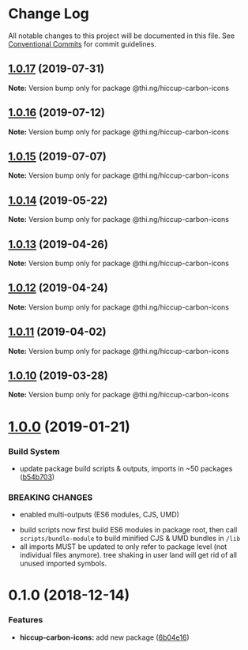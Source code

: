 # Change Log

All notable changes to this project will be documented in this file.
See [Conventional Commits](https://conventionalcommits.org) for commit guidelines.

## [1.0.17](https://github.com/thi-ng/umbrella/compare/@thi.ng/hiccup-carbon-icons@1.0.16...@thi.ng/hiccup-carbon-icons@1.0.17) (2019-07-31)

**Note:** Version bump only for package @thi.ng/hiccup-carbon-icons





## [1.0.16](https://github.com/thi-ng/umbrella/compare/@thi.ng/hiccup-carbon-icons@1.0.15...@thi.ng/hiccup-carbon-icons@1.0.16) (2019-07-12)

**Note:** Version bump only for package @thi.ng/hiccup-carbon-icons





## [1.0.15](https://github.com/thi-ng/umbrella/compare/@thi.ng/hiccup-carbon-icons@1.0.14...@thi.ng/hiccup-carbon-icons@1.0.15) (2019-07-07)

**Note:** Version bump only for package @thi.ng/hiccup-carbon-icons





## [1.0.14](https://github.com/thi-ng/umbrella/compare/@thi.ng/hiccup-carbon-icons@1.0.13...@thi.ng/hiccup-carbon-icons@1.0.14) (2019-05-22)

**Note:** Version bump only for package @thi.ng/hiccup-carbon-icons





## [1.0.13](https://github.com/thi-ng/umbrella/compare/@thi.ng/hiccup-carbon-icons@1.0.12...@thi.ng/hiccup-carbon-icons@1.0.13) (2019-04-26)

**Note:** Version bump only for package @thi.ng/hiccup-carbon-icons





## [1.0.12](https://github.com/thi-ng/umbrella/compare/@thi.ng/hiccup-carbon-icons@1.0.11...@thi.ng/hiccup-carbon-icons@1.0.12) (2019-04-24)

**Note:** Version bump only for package @thi.ng/hiccup-carbon-icons





## [1.0.11](https://github.com/thi-ng/umbrella/compare/@thi.ng/hiccup-carbon-icons@1.0.10...@thi.ng/hiccup-carbon-icons@1.0.11) (2019-04-02)

**Note:** Version bump only for package @thi.ng/hiccup-carbon-icons





## [1.0.10](https://github.com/thi-ng/umbrella/compare/@thi.ng/hiccup-carbon-icons@1.0.9...@thi.ng/hiccup-carbon-icons@1.0.10) (2019-03-28)

**Note:** Version bump only for package @thi.ng/hiccup-carbon-icons







# [1.0.0](https://github.com/thi-ng/umbrella/compare/@thi.ng/hiccup-carbon-icons@0.1.2...@thi.ng/hiccup-carbon-icons@1.0.0) (2019-01-21)


### Build System

* update package build scripts & outputs, imports in ~50 packages ([b54b703](https://github.com/thi-ng/umbrella/commit/b54b703))


### BREAKING CHANGES

* enabled multi-outputs (ES6 modules, CJS, UMD)

- build scripts now first build ES6 modules in package root, then call
  `scripts/bundle-module` to build minified CJS & UMD bundles in `/lib`
- all imports MUST be updated to only refer to package level
  (not individual files anymore). tree shaking in user land will get rid of
  all unused imported symbols.


# 0.1.0 (2018-12-14)


### Features

* **hiccup-carbon-icons:** add new package ([6b04e16](https://github.com/thi-ng/umbrella/commit/6b04e16))
